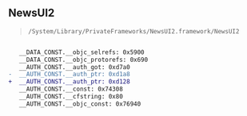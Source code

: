 ## NewsUI2

> `/System/Library/PrivateFrameworks/NewsUI2.framework/NewsUI2`

```diff

   __DATA_CONST.__objc_selrefs: 0x5900
   __DATA_CONST.__objc_protorefs: 0x690
   __AUTH_CONST.__auth_got: 0xd7a0
-  __AUTH_CONST.__auth_ptr: 0xd1a8
+  __AUTH_CONST.__auth_ptr: 0xd128
   __AUTH_CONST.__const: 0x74308
   __AUTH_CONST.__cfstring: 0x80
   __AUTH_CONST.__objc_const: 0x76940

```
